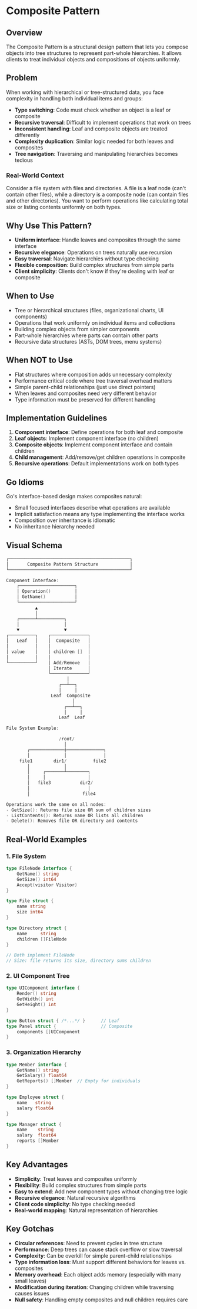 # Composite Pattern

## Overview

The Composite Pattern is a structural design pattern that lets you compose objects into tree structures to represent part-whole hierarchies. It allows clients to treat individual objects and compositions of objects uniformly.

## Problem

When working with hierarchical or tree-structured data, you face complexity in handling both individual items and groups:

- **Type switching**: Code must check whether an object is a leaf or composite
- **Recursive traversal**: Difficult to implement operations that work on trees
- **Inconsistent handling**: Leaf and composite objects are treated differently
- **Complexity duplication**: Similar logic needed for both leaves and composites
- **Tree navigation**: Traversing and manipulating hierarchies becomes tedious

### Real-World Context

Consider a file system with files and directories. A file is a leaf node (can't contain other files), while a directory is a composite node (can contain files and other directories). You want to perform operations like calculating total size or listing contents uniformly on both types.

## Why Use This Pattern?

- **Uniform interface**: Handle leaves and composites through the same interface
- **Recursive elegance**: Operations on trees naturally use recursion
- **Easy traversal**: Navigate hierarchies without type checking
- **Flexible composition**: Build complex structures from simple parts
- **Client simplicity**: Clients don't know if they're dealing with leaf or composite

## When to Use

- Tree or hierarchical structures (files, organizational charts, UI components)
- Operations that work uniformly on individual items and collections
- Building complex objects from simpler components
- Part-whole hierarchies where parts can contain other parts
- Recursive data structures (ASTs, DOM trees, menu systems)

## When NOT to Use

- Flat structures where composition adds unnecessary complexity
- Performance critical code where tree traversal overhead matters
- Simple parent-child relationships (just use direct pointers)
- When leaves and composites need very different behavior
- Type information must be preserved for different handling

## Implementation Guidelines

1. **Component interface**: Define operations for both leaf and composite
2. **Leaf objects**: Implement component interface (no children)
3. **Composite objects**: Implement component interface and contain children
4. **Child management**: Add/remove/get children operations in composite
5. **Recursive operations**: Default implementations work on both types

## Go Idioms

Go's interface-based design makes composites natural:

- Small focused interfaces describe what operations are available
- Implicit satisfaction means any type implementing the interface works
- Composition over inheritance is idiomatic
- No inheritance hierarchy needed

## Visual Schema

```go
┌──────────────────────────────────────────────┐
│       Composite Pattern Structure            │
└──────────────────────────────────────────────┘

Component Interface:
    ┌─────────────────────┐
    │ Operation()         │
    │ GetName()           │
    └─────────────────────┘
           ▲
           │
    ┌──────┴──────────┐
    │                 │
    ▼                 ▼
┌──────────┐    ┌──────────────┐
│   Leaf   │    │  Composite   │
│          │    │              │
│ value    │    │ children []  │
│          │    │              │
└──────────┘    │ Add/Remove   │
                │ Iterate      │
                └──────────────┘
                       │
                    ┌──┴──┐
                    │     │
                 Leaf  Composite
                         │
                      ┌──┴──┐
                      │     │
                    Leaf  Leaf

File System Example:

                    /root/
                      │
        ┌─────────────┼──────────────┐
        │             │              │
     file1        dir1/          file2
        │             │
        │     ┌───────┴────────┐
        │     │                │
        │   file3           dir2/
        │                      │
        │                    file4

Operations work the same on all nodes:
- GetSize(): Returns file size OR sum of children sizes
- ListContents(): Returns name OR lists all children
- Delete(): Removes file OR directory and contents
```

## Real-World Examples

### 1. File System

```go
type FileNode interface {
    GetName() string
    GetSize() int64
    Accept(visitor Visitor)
}

type File struct {
    name string
    size int64
}

type Directory struct {
    name     string
    children []FileNode
}

// Both implement FileNode
// Size: file returns its size, directory sums children
```

### 2. UI Component Tree

```go
type UIComponent interface {
    Render() string
    GetWidth() int
    GetHeight() int
}

type Button struct { /*...*/ }      // Leaf
type Panel struct {                 // Composite
    components []UIComponent
}
```

### 3. Organization Hierarchy

```go
type Member interface {
    GetName() string
    GetSalary() float64
    GetReports() []Member  // Empty for individuals
}

type Employee struct {
    name   string
    salary float64
}

type Manager struct {
    name    string
    salary  float64
    reports []Member
}
```

## Key Advantages

- **Simplicity**: Treat leaves and composites uniformly
- **Flexibility**: Build complex structures from simple parts
- **Easy to extend**: Add new component types without changing tree logic
- **Recursive elegance**: Natural recursive algorithms
- **Client code simplicity**: No type checking needed
- **Real-world mapping**: Natural representation of hierarchies

## Key Gotchas

- **Circular references**: Need to prevent cycles in tree structure
- **Performance**: Deep trees can cause stack overflow or slow traversal
- **Complexity**: Can be overkill for simple parent-child relationships
- **Type information loss**: Must support different behaviors for leaves vs. composites
- **Memory overhead**: Each object adds memory (especially with many small leaves)
- **Modification during iteration**: Changing children while traversing causes issues
- **Null safety**: Handling empty composites and null children requires care
